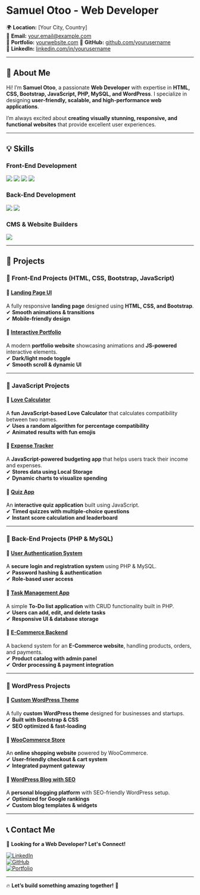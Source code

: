 
# **Samuel Otoo - Web Developer**  
🌍 **Location:** [Your City, Country]  
📧 **Email:** [your.email@example.com](mailto:your.samuelotoo2494@gmail.com)  
🔗 **Portfolio:** [yourwebsite.com]([https://yourwebsite.com](https://github.com/Ebelene1994))  
🔗 **GitHub:** [github.com/yourusername](https://github.com/Ebelene1994)  
🔗 **LinkedIn:** [linkedin.com/in/yourusername](https://linkedin.com/in/samuel-otoo-2b12261a6)  

---

## 🚀 **About Me**  
Hi! I’m **Samuel Otoo**, a passionate **Web Developer** with expertise in **HTML, CSS, Bootstrap, JavaScript, PHP, MySQL, and WordPress**. I specialize in designing **user-friendly, scalable, and high-performance web applications**.  

I’m always excited about **creating visually stunning, responsive, and functional websites** that provide excellent user experiences.  

---

## **💡 Skills**  

### **Front-End Development**  
<div>
    <img src="https://img.shields.io/badge/-HTML5-E34F26?&style=for-the-badge&logo=html5&logoColor=white" />
    <img src="https://img.shields.io/badge/-CSS3-1572B6?&style=for-the-badge&logo=css3&logoColor=white" />
    <img src="https://img.shields.io/badge/-Bootstrap-7952B3?&style=for-the-badge&logo=bootstrap&logoColor=white" />
    <img src="https://img.shields.io/badge/-JavaScript-F7DF1E?&style=for-the-badge&logo=javascript&logoColor=black" />
</div>

### **Back-End Development**  
<div>
    <img src="https://img.shields.io/badge/-PHP-777BB4?&style=for-the-badge&logo=php&logoColor=white" />
    <img src="https://img.shields.io/badge/-MySQL-4479A1?&style=for-the-badge&logo=mysql&logoColor=white" />
</div>

### **CMS & Website Builders**  
<div>
    <img src="https://img.shields.io/badge/-WordPress-21759B?&style=for-the-badge&logo=wordpress&logoColor=white" />
</div>

---

## **📂 Projects**  

### 🔹 **Front-End Projects (HTML, CSS, Bootstrap, JavaScript)**  

#### 📌 [Landing Page UI](https://yourlandingpage.com)  
A fully responsive **landing page** designed using **HTML, CSS, and Bootstrap**.  
✔ **Smooth animations & transitions**  
✔ **Mobile-friendly design**  

#### 📌 [Interactive Portfolio](https://yourportfolio.com)  
A modern **portfolio website** showcasing animations and **JS-powered** interactive elements.  
✔ **Dark/light mode toggle**  
✔ **Smooth scroll & dynamic UI**  

---

### 🔹 **JavaScript Projects**  

#### 📌 [Love Calculator](https://yourlovecalculator.com)  
A **fun JavaScript-based Love Calculator** that calculates compatibility between two names.  
✔ **Uses a random algorithm for percentage compatibility**  
✔ **Animated results with fun emojis**  

#### 📌 [Expense Tracker](https://yourexpensetracker.com)  
A **JavaScript-powered budgeting app** that helps users track their income and expenses.  
✔ **Stores data using Local Storage**  
✔ **Dynamic charts to visualize spending**  

#### 📌 [Quiz App](https://yourquizapp.com)  
An **interactive quiz application** built using JavaScript.  
✔ **Timed quizzes with multiple-choice questions**  
✔ **Instant score calculation and leaderboard**  

---

### 🔹 **Back-End Projects (PHP & MySQL)**  

#### 📌 [User Authentication System](https://yourauthsystem.com)  
A **secure login and registration system** using PHP & MySQL.  
✔ **Password hashing & authentication**  
✔ **Role-based user access**  

#### 📌 [Task Management App](https://yourtaskmanager.com)  
A simple **To-Do list application** with CRUD functionality built in PHP.  
✔ **Users can add, edit, and delete tasks**  
✔ **Responsive UI & database storage**  

#### 📌 [E-Commerce Backend](https://yourecommercebackend.com)  
A backend system for an **E-Commerce website**, handling products, orders, and payments.  
✔ **Product catalog with admin panel**  
✔ **Order processing & payment integration**  

---

### 🔹 **WordPress Projects**  

#### 📌 [Custom WordPress Theme](https://yourcustomtheme.com)  
A fully **custom WordPress theme** designed for businesses and startups.  
✔ **Built with Bootstrap & CSS**  
✔ **SEO optimized & fast-loading**  

#### 📌 [WooCommerce Store](https://yourwoocommerce.com)  
An **online shopping website** powered by WooCommerce.  
✔ **User-friendly checkout & cart system**  
✔ **Integrated payment gateway**  

#### 📌 [WordPress Blog with SEO](https://yourwpblog.com)  
A **personal blogging platform** with SEO-friendly WordPress setup.  
✔ **Optimized for Google rankings**  
✔ **Custom blog templates & widgets**  

---

## **📞 Contact Me**  

💼 **Looking for a Web Developer? Let's Connect!**  

[![LinkedIn](https://img.shields.io/badge/-LinkedIn-0077B5?&style=for-the-badge&logo=linkedin&logoColor=white)](https://linkedin.com/in/yourusername)  
[![GitHub](https://img.shields.io/badge/-GitHub-181717?&style=for-the-badge&logo=github&logoColor=white)](https://github.com/yourusername)  
[![Portfolio](https://img.shields.io/badge/-Portfolio-000?&style=for-the-badge&logo=firefox&logoColor=white)](https://yourportfolio.com)  

---

🔥 **Let’s build something amazing together!** 🚀  

